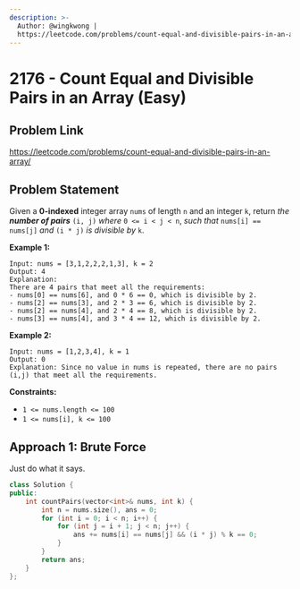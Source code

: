 ```yaml
---
description: >-
  Author: @wingkwong |
  https://leetcode.com/problems/count-equal-and-divisible-pairs-in-an-array/
---
```


# 2176 - Count Equal and Divisible Pairs in an Array (Easy)

## Problem Link

https://leetcode.com/problems/count-equal-and-divisible-pairs-in-an-array/

## Problem Statement

Given a **0-indexed** integer array `nums` of length `n` and an integer `k`, return _the **number of pairs**_ `(i, j)` _where_ `0 <= i < j < n`, _such that_ `nums[i] == nums[j]` _and_ `(i * j)` _is divisible by_ `k`.

**Example 1:**

```
Input: nums = [3,1,2,2,2,1,3], k = 2
Output: 4
Explanation:
There are 4 pairs that meet all the requirements:
- nums[0] == nums[6], and 0 * 6 == 0, which is divisible by 2.
- nums[2] == nums[3], and 2 * 3 == 6, which is divisible by 2.
- nums[2] == nums[4], and 2 * 4 == 8, which is divisible by 2.
- nums[3] == nums[4], and 3 * 4 == 12, which is divisible by 2.
```

**Example 2:**

```
Input: nums = [1,2,3,4], k = 1
Output: 0
Explanation: Since no value in nums is repeated, there are no pairs (i,j) that meet all the requirements.
```

**Constraints:**

* `1 <= nums.length <= 100`
* `1 <= nums[i], k <= 100`

## Approach 1: Brute Force

Just do what it says.

<SolutionAuthor name="@wingkwong"/>

```cpp
class Solution {
public:
    int countPairs(vector<int>& nums, int k) {
        int n = nums.size(), ans = 0;
        for (int i = 0; i < n; i++) {
            for (int j = i + 1; j < n; j++) {
                ans += nums[i] == nums[j] && (i * j) % k == 0;
            }
        }
        return ans;
    }
};
```
